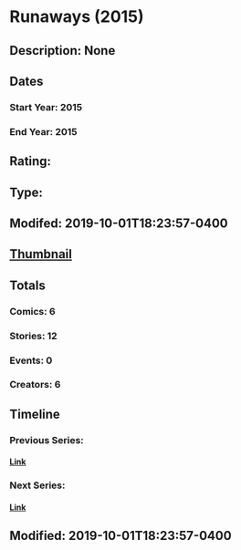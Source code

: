 # Runaways (2015)
## Description: None
## Dates
### Start Year: 2015
### End Year: 2015
## Rating: 
## Type: 
## Modifed: 2019-10-01T18:23:57-0400
## [Thumbnail](http://i.annihil.us/u/prod/marvel/i/mg/9/c0/55ae684b2f72f.jpg)
## Totals
### Comics: 6
### Stories: 12
### Events: 0
### Creators: 6
## Timeline
### Previous Series: 
#### [Link]()
### Next Series: 
#### [Link]()
## Modified: 2019-10-01T18:23:57-0400